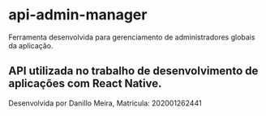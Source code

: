 # api-admin-manager
Ferramenta desenvolvida para gerenciamento de administradores globais da aplicação.

## API utilizada no trabalho de desenvolvimento de aplicações com React Native.
Desenvolvida por Danillo Meira, Matricula: 202001262441
